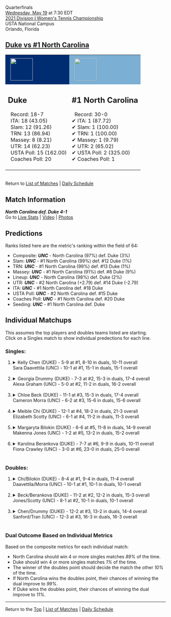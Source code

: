 Quarterfinals[](#top)<a name="top"></a>  
[Wednesday, May 19](../../schedule/05-19.md) at 7:30 EDT  
[2021 Division I Women's Tennis Championship](../index.md)  
USTA National Campus  
Orlando, Florida  
## [Duke vs #1 North Carolina](https://www.ncaa.com/game/5833703)  

<table><tr style="background-color: #d9d9d9 !important"><td style="background-color: #002D72 !important"><img src="https://www.ncaa.com/sites/default/files/images/logos/schools/d/duke.70.png" width="70" height="70" style="padding: 8px;" /></td><td style="background-color: #7BAFD4 !important"><img src="https://www.ncaa.com/sites/default/files/images/logos/schools/n/north-carolina.70.png" width="70" height="70" style="padding: 8px;" /></td></tr><tr>
<td>  

<h2>Duke</h2>  
&nbsp; Record: 18-7<br>  
&nbsp; ITA: 18 (43.05)<br>  
&nbsp; Slam: 12 (91.26)<br>  
&nbsp; TRN: 13 (86.94)<br>  
&nbsp; Massey: 8 (8.21)<br>  
&nbsp; UTR: 14 (62.23)<br>  
&nbsp; USTA Poll: 15 (162.00)<br>  
&nbsp; Coaches Poll: 20<br>  
<br>  

</td>
<td>  

<h2>#1 North Carolina</h2>  
&nbsp; Record: 30-0<br>  
&#10004; ITA: 1 (87.72)<br>  
&#10004; Slam: 1 (100.00)<br>  
&#10004; TRN: 1 (100.00)<br>  
&#10004; Massey: 1 (9.79)<br>  
&#10004; UTR: 2 (65.02)<br>  
&#10004; USTA Poll: 2 (325.00)<br>  
&#10004; Coaches Poll: 1<br>  
<br>  

</td>
</tr></table>  


<br>Return to [List of Matches](../index.md) &#124; [Daily Schedule](../../schedule/05-19.md)

## Match Information  
***North Carolina def. Duke 4-1***  
Go to [Live Stats](http://scores.tennisticker.de/usa/ustanc/conf/league/sb.html?tournid=784&clubid=584-581&cn1=UNC&cn2=Duke&ci1=584&ci2=581&lid=83) | [Video](https://tennischannel.com/?utm_source=tennis-dot-com&utm_medium=navigation) | [Photos](https://www.ustanationalcampus.com/en/home/news/2021-womens-qf-session-two-photos.html)  

## Predictions  

Ranks listed here are the metric's ranking within the field of 64:  
- Composite: ***UNC*** - North Carolina (97%) def. Duke (3%)  
- Slam: ***UNC*** - #1 North Carolina (99%) def. #12 Duke (1%)  
- TRN: ***UNC*** - #1 North Carolina (99%) def. #13 Duke (1%)  
- Massey: ***UNC*** - #1 North Carolina (91%) def. #8 Duke (9%)  
- Lineup: ***UNC*** - North Carolina (98%) def. Duke (2%)  
- UTR: ***UNC*** - #2 North Carolina (+2.79) def. #14 Duke (-2.79)  
- ITA: ***UNC*** - #1 North Carolina def. #18 Duke  
- USTA Poll: ***UNC*** - #2 North Carolina def. #15 Duke  
- Coaches Poll: ***UNC*** - #1 North Carolina def. #20 Duke  
- Seeding: ***UNC*** - #1 North Carolina def. Duke  

## Individual Matchups  
This assumes the top players and doubles teams listed are starting.  
Click on a Singles match to show individual predections for each line.  

### Singles:  

<ol>
<li><details>
<summary markdown="span">Kelly Chen (DUKE) - 5-9 at #1, 8-10 in duals, 10-11 overall<br>Sara Daavettila (UNC) - 10-1 at #1, 15-1 in duals, 15-1 overall</summary>
<h4>Predictions</h4><ul>
<li>Composite: <b><i>UNC</i></b> - Daavettila (89%) def. Chen (11%)</li>  
<li>Slam: <b><i>UNC</i></b> - Daavettila (90%) def. Chen (10%)</li>  
<li>TRN: <b><i>UNC</i></b> - Daavettila (97%) def. Chen (3%)</li>  
<li>Massey: <b><i>UNC</i></b> - Daavettila (86%) def. Chen (14%)</li>  
<li>UTR: <b><i>UNC</i></b> - Daavettila (83%) def. Chen (17%)</li>  
<li>ITA: <b><i>UNC</i></b> - Daavettila (64.17) def. Chen (12.42)</li>  
</ul>
</details>&nbsp;</li>
<li><details>
<summary markdown="span">Georgia Drummy (DUKE) - 7-3 at #2, 15-3 in duals, 17-4 overall<br>Alexa Graham (UNC) - 5-0 at #2, 11-2 in duals, 16-2 overall</summary>
<h4>Predictions</h4><ul>
<li>Composite: <b><i>UNC</i></b> - Graham (69%) def. Drummy (31%)</li>  
<li>Slam: <b><i>UNC</i></b> - Graham (77%) def. Drummy (23%)</li>  
<li>TRN: <b><i>UNC</i></b> - Graham (77%) def. Drummy (23%)</li>  
<li>Massey: <b><i>DUKE</i></b> - Drummy (51%) def. Graham (49%)</li>  
<li>UTR: <b><i>UNC</i></b> - Graham (75%) def. Drummy (25%)</li>  
<li>ITA: <b><i>DUKE</i></b> - Drummy (24.14) def. Graham (15.03)</li>  
</ul>
</details>&nbsp;</li>
<li><details>
<summary markdown="span">Chloe Beck (DUKE) - 11-1 at #3, 15-3 in duals, 17-4 overall<br>Cameron Morra (UNC) - 6-2 at #3, 15-6 in duals, 15-6 overall</summary>
<h4>Predictions</h4><ul>
<li>Composite: <b><i>UNC</i></b> - Morra (59%) def. Beck (41%)</li>  
<li>Slam: <b><i>UNC</i></b> - Morra (66%) def. Beck (34%)</li>  
<li>TRN: <b><i>UNC</i></b> - Morra (59%) def. Beck (41%)</li>  
<li>Massey: <b><i>DUKE</i></b> - Beck (57%) def. Morra (43%)</li>  
<li>UTR: <b><i>UNC</i></b> - Morra (68%) def. Beck (32%)</li>  
<li>ITA: <b><i>UNC</i></b> - Morra (20.00) def. Beck (15.35)</li>  
</ul>
</details>&nbsp;</li>
<li><details>
<summary markdown="span">Meible Chi (DUKE) - 12-1 at #4, 18-2 in duals, 21-3 overall<br>Elizabeth Scotty (UNC) - 6-1 at #4, 11-2 in duals, 11-3 overall</summary>
<h4>Predictions</h4><ul>
<li>Composite: <b><i>UNC</i></b> - Scotty (59%) def. Chi (41%)</li>  
<li>Slam: <b><i>UNC</i></b> - Scotty (60%) def. Chi (40%)</li>  
<li>TRN: <b><i>UNC</i></b> - Scotty (53%) def. Chi (47%)</li>  
<li>Massey: <b><i>DUKE</i></b> - Chi (51%) def. Scotty (49%)</li>  
<li>UTR: <b><i>UNC</i></b> - Scotty (74%) def. Chi (26%)</li>  
<li>ITA: <b><i>DUKE</i></b> - Chi (15.20) def. Scotty (5.93)</li>  
</ul>
</details>&nbsp;</li>
<li><details>
<summary markdown="span">Margaryta Bilokin (DUKE) - 6-6 at #5, 11-8 in duals, 14-9 overall<br>Makenna Jones (UNC) - 1-2 at #5, 13-2 in duals, 15-2 overall</summary>
<h4>Predictions</h4><ul>
<li>Composite: <b><i>UNC</i></b> - Jones (89%) def. Bilokin (11%)</li>  
<li>Slam: <b><i>UNC</i></b> - Jones (91%) def. Bilokin (9%)</li>  
<li>TRN: <b><i>UNC</i></b> - Jones (96%) def. Bilokin (4%)</li>  
<li>Massey: <b><i>UNC</i></b> - Jones (88%) def. Bilokin (12%)</li>  
<li>UTR: <b><i>UNC</i></b> - Jones (80%) def. Bilokin (20%)</li>  
<li>ITA: <b><i>UNC</i></b> - Jones (18.39) def. Bilokin (2.72)</li>  
</ul>
</details>&nbsp;</li>
<li><details>
<summary markdown="span">Karolina Berankova (DUKE) - 7-7 at #6, 9-9 in duals, 10-11 overall<br>Fiona Crawley (UNC) - 3-0 at #6, 23-0 in duals, 25-0 overall</summary>
<h4>Predictions</h4><ul>
<li>Composite: <b><i>UNC</i></b> - Crawley (98%) def. Berankova (2%)</li>  
<li>Slam: <b><i>UNC</i></b> - Crawley (99%) def. Berankova (1%)</li>  
<li>TRN: <b><i>UNC</i></b> - Crawley (99%) def. Berankova (1%)</li>  
<li>Massey: <b><i>UNC</i></b> - Crawley (97%) def. Berankova (3%)</li>  
<li>UTR: <b><i>UNC</i></b> - Crawley (96%) def. Berankova (4%)</li>  
<li>ITA: <b><i>DUKE</i></b> - # Berankova def. Crawley (16.89)</li>  
</ul>
</details>&nbsp;</li>
</ol>

### Doubles:  

<ol>
<li><details>
<summary markdown="span">Chi/Bilokin (DUKE) - 8-4 at #1, 9-4 in duals, 11-4 overall<br>Daavettila/Morra (UNC) - 10-1 at #1, 10-1 in duals, 10-1 overall</summary>
<br>Sorry, we don't have any metrics for this match
</details>&nbsp;</li>
<li><details>
<summary markdown="span">Beck/Berankova (DUKE) - 11-2 at #2, 12-2 in duals, 15-3 overall<br>Jones/Scotty (UNC) - 8-1 at #2, 10-1 in duals, 10-1 overall</summary>
<br>Sorry, we don't have any metrics for this match
</details>&nbsp;</li>
<li><details>
<summary markdown="span">Chen/Drummy (DUKE) - 12-2 at #3, 13-2 in duals, 14-4 overall<br>Sanford/Tran (UNC) - 12-3 at #3, 16-3 in duals, 16-3 overall</summary>
<br>Sorry, we don't have any metrics for this match
</details>&nbsp;</li>
</ol>

### Dual Outcome Based on Individual Metrics  
  
Based on the composite metrics for each individual match:  
- North Carolina should win 4 or more singles matches *89%* of the time.  
- Duke should win 4 or more singles matches *1%* of the time.  
- The winner of the doubles point should decide the match the other *10%* of the time.  
- If North Carolina wins the doubles point, their chances of winning the dual improve to *99%*.  
- If Duke wins the doubles point, their chances of winning the dual improve to *11%*.  
  
------

Return to the [Top](#top) &#124; [List of Matches](../index.md) &#124; [Daily Schedule](../../schedule/05-19.md)  
